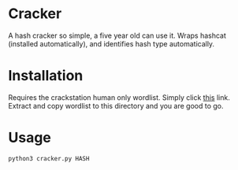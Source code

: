 # Cracker
A hash cracker so simple, a five year old can use it.
Wraps hashcat (installed automatically), and identifies hash type automatically.

# Installation
Requires the crackstation human only wordlist. Simply click [this](https://download.g0tmi1k.com/wordlists/large/crackstation-human-only.txt.gz) link.  
Extract and copy wordlist to this directory and you are good to go.  

# Usage
`python3 cracker.py HASH`

